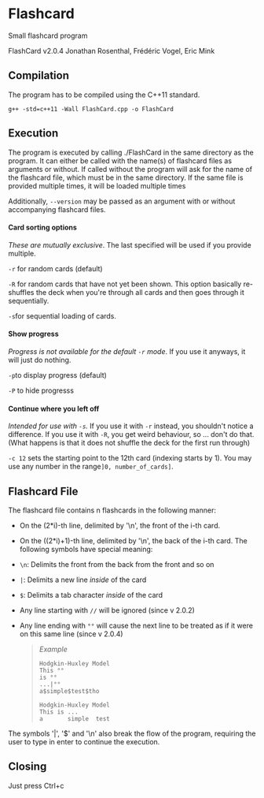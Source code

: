 # Flashcard
Small flashcard program

FlashCard v2.0.4
Jonathan Rosenthal, Frédéric Vogel, Eric Mink

## Compilation
The program has to be compiled using the C++11 standard.

`g++ -std=c++11 -Wall FlashCard.cpp -o FlashCard`

## Execution
The program is executed by calling ./FlashCard in the same directory as the program.
It can either be called with the name(s) of flashcard files as arguments or without. If called without
the program will ask for the name of the flashcard file, which must be in the same directory. If the same file is provided multiple times, it will be loaded multiple times

Additionally, `--version` may be passed as an argument with or without accompanying flashcard files. 

#### Card sorting options

*These are mutually exclusive*. The last specified will be used if you provide multiple.

`-r` for random cards (default)

`-R` for random cards that have not yet been shown. This option basically re-shuffles the deck when you're through all cards and then goes through it sequentially.

`-s`for sequential loading of cards.

#### Show progress

*Progress is not available for the default `-r` mode*. If you use it anyways, it will just do nothing.

`-p`to display progress (default)

`-P` to hide progresss

#### Continue where you left off

*Intended for use with `-s`.* If you use it with `-r` instead, you shouldn't notice a difference. If you use it with `-R`, you get weird behaviour, so ... don't do that. (What happens is that it does not shuffle the deck for the first run through)

`-c 12` sets the starting point to the 12th card (indexing starts by 1). You may use any number in the range`]0, number_of_cards]`.

## Flashcard File
The flashcard file contains n flashcards in the following manner:
- On the (2*i)-th line, delimited by '\n', the front of the i-th card.

- On the ((2*i)+1)-th line, delimited by '\n', the back of the i-th card.
  The following symbols have special meaning:

- `\n`: Delimits the front from the back from the front and so on

- `|`:  Delimits a new line *inside* of the card

- `$`:  Delimits a tab character *inside* of the card

- Any line starting with `//` will be ignored (since v 2.0.2)

- Any line ending with `°°` will cause the next line to be treated as if it were on this same line (since v 2.0.4)

  > *Example*
  >
  > ```flashcard
  > Hodgkin-Huxley Model
  > This °°
  > is °°
  > ...|°°
  > a$simple$test$tho
  > ```
  >
  > ```output
  > Hodgkin-Huxley Model
  > This is ...
  > a       simple  test
  > ```
  >
  >

The symbols '|', '$' and '\n' also break the flow of the program, requiring the user to type in enter to continue
the execution.

## Closing
Just press Ctrl+c

